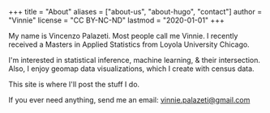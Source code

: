 +++
title = "About"
aliases = ["about-us", "about-hugo", "contact"]
author = "Vinnie"
license = "CC BY-NC-ND"
lastmod = "2020-01-01"
+++

My name is Vincenzo Palazeti. Most people call me Vinnie. I recently received a Masters in Applied Statistics from Loyola University Chicago. 

I'm interested in statistical inference, machine learning, & their intersection. Also, I enjoy geomap data visualizations, which I create with census data. 

This site is where I'll post the stuff I do. 

If you ever need anything, send me an email: vinnie.palazeti@gmail.com